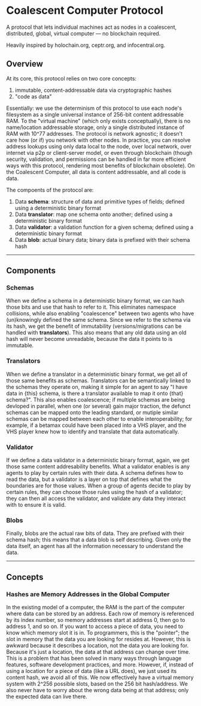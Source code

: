 # Coalescent Computer Protocol

A protocol that lets individual machines act as nodes in a coalescent, distributed, global, virtual computer — no blockchain required.

Heavily inspired by holochain.org, ceptr.org, and infocentral.org.

## Overview

At its core, this protocol relies on two core concepts:
  1) immutable, content-addressable data via cryptographic hashes
  2) "code as data"

Essentially: we use the determinism of this protocol to use each node's filesystem as a single universal instance of 256-bit content addressable RAM. To the "virtual machine" (which only exists conceptually), there is no name/location addressable storage, only a single distributed instance of RAM with 10^77 addresses. The protocol is network agnostic; it doesn't care how (or if) you network with other nodes. In practice, you can resolve address lookups using only data local to the node, over local network, over internet via p2p or client-server model, or even through blockchain (though security, validation, and permissions can be handled in far more efficient ways with this protocol, rendering most benefits of blockchain obsolete). On the Coalescent Computer, all data is content addressable, and all code is data.

The compoents of the protocol are:
  1) Data **schema**: structure of data and primitive types of fields; defined using a deterministic binary format
  2) Data **translator**: map one schema onto another; defined using a deterministic binary format
  3) Data **validator**: a validation function for a given schema; defined using a deterministic binary format
  4) Data **blob**: actual binary data; binary data is prefixed with their schema hash

---

## Components

### Schemas

When we define a schema in a deterministic binary format, we can hash those bits and use that hash to refer to it. This eliminates namespace collisions, while also enabling "coalescence" between two agents who have (un)knowingly defined the same schema. Since we refer to the schema via its hash, we get the benefit of immutability (versions/migrations can be handled with **translators**). This also means that any old data using an old hash will never become unreadable, because the data it points to is immutable.

### Translators

When we define a translator in a deterministic binary format, we get all of those same benefits as schemas. Translators can be semantically linked to the schemas they operate on, making it simple for an agent to say "I have data in {this} schema, is there a translator available to map it onto {that} schema?". This also enables coalescence; if multiple schemas are being devloped in parallel, when one (or several) gain major traction, the defunct schemas can be mapped onto the leading standard, or mutiple similar schemas can be mapped between each other to enable interoperability; for example, if a betamax could have been placed into a VHS player, and the VHS player knew how to identify and translate that data automatically.

### Validator

If we define a data validator in a deterministic binary format, again, we get those same content addresability benefits. What a validator enables is any agents to play by certain rules with their data. A schema defines how to read the data, but a validator is a layer on top that defines what the boundaries are for those values. When a group of agents decide to play by certain rules, they can choose those rules using the hash of a validator; they can then all access the validator, and validate any data they interact with to ensure it is valid.

### Blobs

Finally, blobs are the actual raw bits of data. They are prefixed with their schema hash; this means that a data blob is self describing. Given only the data itself, an agent has all the information necessary to understand the data.

---

## Concepts

### Hashes are Memory Addresses in the Global Computer

In the existing model of a computer, the RAM is the part of the computer where data can be stored by an address. Each row of memory is referenced by its index number, so memory addresses start at address 0, then go to address 1, and so on. If you want to access a piece of data, you need to know which memory slot it is in. To programmers, this is the "pointer"; the slot in memory that the data you are looking for resides at. However, this is awkward because it describes a location, not the data you are looking for. Because it's just a location, the data at that address can change over time. This is a problem that has been solved in many ways through language features, software development practices, and more. However, if, instead of using a location for a piece of data (like a URL does), we just used its content hash, we avoid all of this. We now effectively have a virtual memory system with 2^256 possible slots, based on the 256 bit hash/address. We also never have to worry about the wrong data being at that address; only the expected data can live there.

